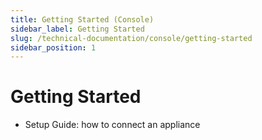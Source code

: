 ```yaml
---
title: Getting Started (Console)
sidebar_label: Getting Started
slug: /technical-documentation/console/getting-started
sidebar_position: 1
---
```

# Getting Started
- Setup Guide: how to connect an appliance
